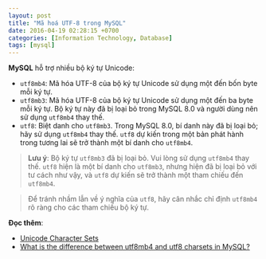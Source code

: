 ```yaml
---
layout: post
title: "Mã hoá UTF-8 trong MySQL"
date: 2016-04-19 02:28:15 +0700
categories: [Information Technology, Database]
tags: [mysql]
---
```


**MySQL** hỗ trợ nhiều bộ ký tự Unicode:

- `utf8mb4`: Mã hóa UTF-8 của bộ ký tự Unicode sử dụng một đến bốn byte mỗi ký tự.
- `utf8mb3`: Mã hóa UTF-8 của bộ ký tự Unicode sử dụng một đến ba byte mỗi ký tự. Bộ ký tự này đã bị loại bỏ trong MySQL 8.0 và người dùng nên sử dụng `utf8mb4` thay thế.
- `utf8`: Biệt danh cho `utf8mb3`. Trong MySQL 8.0, bí danh này đã bị loại bỏ; hãy sử dụng `utf8mb4` thay thế. `utf8` dự kiến ​​trong một bản phát hành trong tương lai sẽ trở thành một bí danh cho `utf8mb4`.

> **Lưu ý**: Bộ ký tự `utf8mb3` đã bị loại bỏ. Vui lòng sử dụng `utf8mb4` thay thế. `utf8` hiện là một bí danh cho `utf8mb3`, nhưng hiện đã bị loại bỏ với tư cách như vậy, và `utf8` dự kiến ​​sẽ trở thành một tham chiếu đến `utf8mb4`.

> Để tránh nhầm lẫn về ý nghĩa của `utf8`, hãy cân nhắc chỉ định `utf8mb4` rõ ràng cho các tham chiếu bộ ký tự.

**Đọc thêm**:
- [Unicode Character Sets](https://dev.mysql.com/doc/refman/8.0/en/charset-unicode-sets.html)
- [What is the difference between utf8mb4 and utf8 charsets in MySQL?](https://stackoverflow.com/questions/30074492/what-is-the-difference-between-utf8mb4-and-utf8-charsets-in-mysql)
